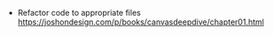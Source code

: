 * Refactor code to appropriate files
https://joshondesign.com/p/books/canvasdeepdive/chapter01.html
